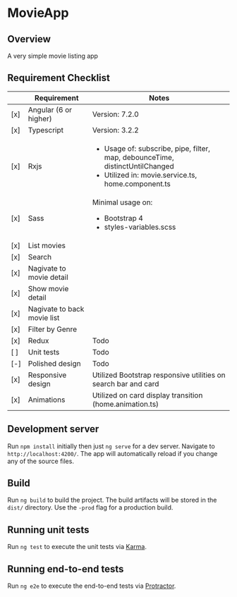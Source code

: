 # MovieApp

## Overview

A very simple movie listing app

## Requirement Checklist

| |Requirement | Notes |
|--|--|--|
| [x] | Angular (6 or higher) | Version: 7.2.0 | 
| [x] | Typescript | Version: 3.2.2  |
| [x] | Rxjs |<ul><li>  Usage of: subscribe, pipe, filter, map, debounceTime, distinctUntilChanged</li><li>Utilized in: movie.service.ts, home.component.ts</li> |
| [x] | Sass | Minimal usage on: <ul><li>Bootstrap 4</li><li>styles-variables.scss</li>  | 
| [x] | List movies |  |
| [x] | Search |  |
| [x] | Nagivate to movie detail |  |
| [x] | Show movie detail |  |
| [x] | Nagivate to back movie list |  |
| [x] | Filter by Genre |  |
| [x] | Redux  | Todo | 
| [ ] | Unit tests  | Todo | 
| [-] | Polished design  | Todo | 
| [x] | Responsive design  | Utilized Bootstrap responsive utilities on search bar and card |
| [x] | Animations | Utilized on card display transition (home.animation.ts) | 


## Development server

Run `npm install` initially then just `ng serve` for a dev server. Navigate to `http://localhost:4200/`. The app will automatically reload if you change any of the source files.

## Build

Run `ng build` to build the project. The build artifacts will be stored in the `dist/` directory. Use the `-prod` flag for a production build.

## Running unit tests

Run `ng test` to execute the unit tests via [Karma](https://karma-runner.github.io).

## Running end-to-end tests

Run `ng e2e` to execute the end-to-end tests via [Protractor](http://www.protractortest.org/).
